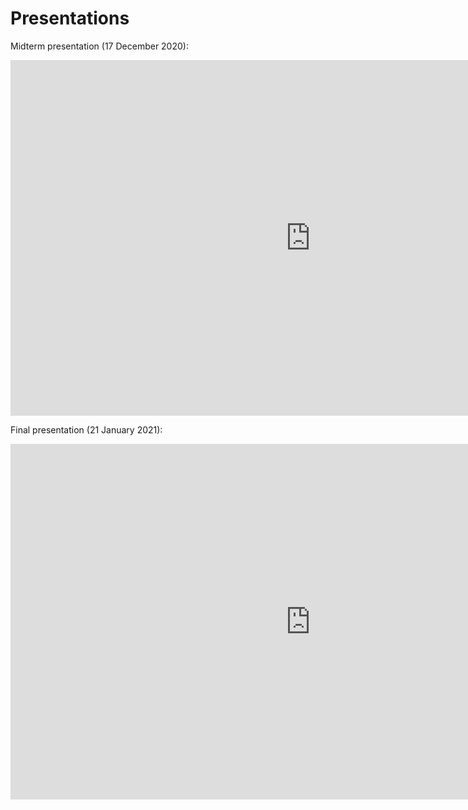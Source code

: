 # Presentations

Midterm presentation (17 December 2020):

<iframe src="https://docs.google.com/presentation/d/e/2PACX-1vSKg7ejmrtMZ1JwG-IbxGGojA29ExRD0tAgT9_maN03zj89_gBKNIHsLWxOGQeYYf1Cl8v1adJEITSb/embed?start=false&loop=false&delayms=5000" frameborder="0" width="960" height="569" allowfullscreen="true" mozallowfullscreen="true" webkitallowfullscreen="true"></iframe>

Final presentation (21 January 2021):

<iframe src="https://docs.google.com/presentation/d/e/2PACX-1vT5HV-myIhyGUXobL2ebfXeXVbKqsFfx2wQ3O7T02AV9g5y-emXNAJI9jWHlKJWPK3ATZO2D8mDuS7w/embed?start=false&loop=false&delayms=3000" frameborder="0" width="960" height="569" allowfullscreen="true" mozallowfullscreen="true" webkitallowfullscreen="true"></iframe>